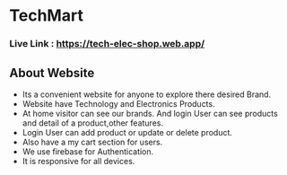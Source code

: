 # TechMart
### Live Link : https://tech-elec-shop.web.app/



## About Website 
- Its a convenient website for anyone to explore there desired Brand.
- Website have Technology and Electronics Products.
- At home visitor can see our brands. And login User can see products and detail of a product,other features.
- Login User can add product or update or delete product.
- Also have a my cart section for users.
- We use firebase for Authentication.
- It is responsive for all devices.

